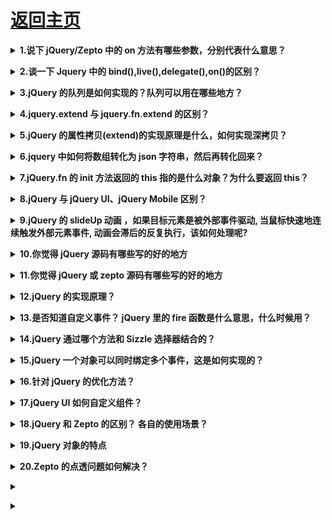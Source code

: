 # [返回主页](https://github.com/yisainan/web-interview/blob/master/README.md)

<b><details><summary>1.说下 jQuery/Zepto 中的 on 方法有哪些参数，分别代表什么意思？</summary></b>

答案：

</details>

<b><details><summary>2.谈一下 Jquery 中的 bind(),live(),delegate(),on()的区别？</summary></b>

答案： 

* bind： 绑定事件，对新添加的事件不起作用，方法用于将一个处理程序附加到每个匹配元素的事件上并返回 jQuery 对象。
* live： 方法将一个事件处理程序附加到与当前选择器匹配的所有元素（包含现有的或将来添加的）的指定事件上并返回 jQuery 对象。
* delegate： 方法基于一组特定的根元素将处理程序附加到匹配选择器的所有元素（现有的或将来的）的一个或多个事件上。

</details>

<b><details><summary>3.jQuery 的队列是如何实现的？队列可以用在哪些地方？</summary></b>

答案：

</details>

<b><details><summary>4.jquery.extend 与 jquery.fn.extend 的区别？</summary></b>

答案：

</details>

<b><details><summary>5.jQuery 的属性拷贝(extend)的实现原理是什么，如何实现深拷贝？</summary></b>

答案：

</details>

<b><details><summary>6.jquery 中如何将数组转化为 json 字符串，然后再转化回来？</summary></b>

答案：

</details>

<b><details><summary>7.jQuery.fn 的 init 方法返回的 this 指的是什么对象？为什么要返回 this？</summary></b>

答案：

</details>

<b><details><summary>8.jQuery 与 jQuery UI、jQuery Mobile 区别？</summary></b>

答案：

</details>

<b><details><summary>9.jQuery 的 slideUp 动画 ，如果目标元素是被外部事件驱动, 当鼠标快速地连续触发外部元素事件, 动画会滞后的反复执行，该如何处理呢?</summary></b>

答案：

</details>

<b><details><summary>10.你觉得 jQuery 源码有哪些写的好的地方</summary></b>

答案：

</details>

<b><details><summary>11.你觉得 jQuery 或 zepto 源码有哪些写的好的地方</summary></b>

答案：

</details>

<b><details><summary>12.jQuery 的实现原理？</summary></b>

答案：

</details>

<b><details><summary>13.是否知道自定义事件？ jQuery 里的 fire 函数是什么意思，什么时候用？</summary></b>

答案：

</details>

<b><details><summary>14.jQuery 通过哪个方法和 Sizzle 选择器结合的？</summary></b>

答案：

</details>

<b><details><summary>15.jQuery 一个对象可以同时绑定多个事件，这是如何实现的？</summary></b>

答案：

</details>

<b><details><summary>16.针对 jQuery 的优化方法？</summary></b>

答案：

</details>

<b><details><summary>17.jQuery UI 如何自定义组件？</summary></b>

答案：

</details>

<b><details><summary>18.jQuery 和 Zepto 的区别？ 各自的使用场景？</summary></b>

答案：

</details>

<b><details><summary>19.jQuery 对象的特点</summary></b>

答案：

</details>

<b><details><summary>20.Zepto 的点透问题如何解决？</summary></b>

答案：点透主要是由于两个 div 重合，例如：一个 div 调用 show()，一个 div 调用 hide()；这个时候当点击上面的 div 的时候就会影响到下面的那个 div；
解决办法主要有 2 种：

1. github 上有一个叫做 fastclick 的库，它也能规避移动设备上 click 事件的延迟响应，https://github.com/ftlabs/fastclick
   将它用 script 标签引入页面（该库支持 AMD，于是你也可以按照 AMD 规范，用诸如 require.js 的模块加载器引入），并且在 dom ready 时初始化在 body 上，
2. 根据分析，如果不引入其它类库，也不想自己按照上述 fastclcik 的思路再开发一套东西，需要 1.一个优先于下面的“divClickUnder”捕获的事件；2.并且通过这个事件阻止掉默认行为（下面的“divClickUnder”对 click 事件的捕获，在 ios 的 safari，click 的捕获被认为和滚屏、点击输入框弹起键盘等一样，是一种浏览器默认行为，即可以被 event.preventDefault()阻止的行为）。

</details>

<b><details><summary></summary></b>

答案：

</details>

<b><details><summary></summary></b>

答案：

</details>
